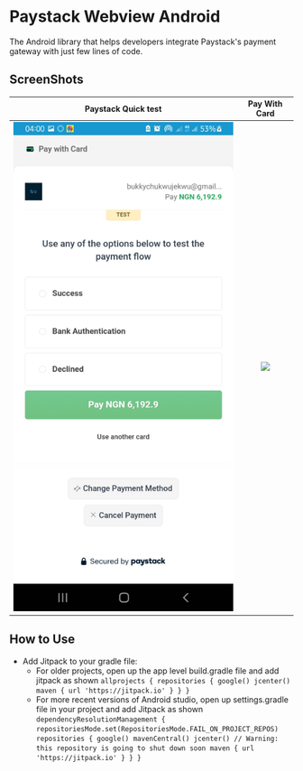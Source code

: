 # Paystack Webview Android
The Android library that helps developers integrate Paystack's payment gateway with just few lines of code.

## ScreenShots

Paystack Quick test           | Pay With Card  
 :-------------------------:|:-------------------------:
<img src="screenshots/paystack-webview-1.jpg"/>            |  <img src="paystack-webview-2.jpg"/>  |

## How to Use
- Add Jitpack to your gradle file:
    - For older projects, open up the app level build.gradle file and add jitpack as shown
      `allprojects {
      repositories {
      google()
      jcenter()
      maven { url 'https://jitpack.io' }
      }
      }`
    - For more recent versions of Android studio, open up settings.gradle file in your project and add Jitpack as shown
      `dependencyResolutionManagement {
      repositoriesMode.set(RepositoriesMode.FAIL_ON_PROJECT_REPOS)
      repositories {
      google()
      mavenCentral()
      jcenter() // Warning: this repository is going to shut down soon
      maven { url 'https://jitpack.io' }
      }
      }`